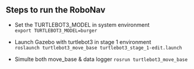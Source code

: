 ## Steps to run the RoboNav

- Set the TURTLEBOT3_MODEL in system environment\
`export TURTLEBOT3_MODEL=burger`

- Launch Gazebo with turtlebot3 in stage 1 environment\
`roslaunch turtlebot3_move_base turtlebot3_stage_1-edit.launch`

- Simulte both move_base & data logger
`rosrun turtlebot3_move_base `
